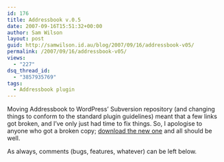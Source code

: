 ```yaml
---
id: 176
title: Addressbook v.0.5
date: 2007-09-16T15:51:32+00:00
author: Sam Wilson
layout: post
guid: http://samwilson.id.au/blog/2007/09/16/addressbook-v05/
permalink: /2007/09/16/addressbook-v05/
views:
  - "227"
dsq_thread_id:
  - "3857935769"
tags:
  - Addressbook plugin
---
```

Moving Addressbook to WordPress&#8217; Subversion repository (and changing things to conform to the standard plugin guidelines) meant that a few links got broken, and I&#8217;ve only just had time to fix things. So, I apologise to anyone who got a broken copy; [download the new one](http://wordpress.org/extend/plugins/addressbook/) and all should be well.

As always, comments (bugs, features, whatever) can be left below.